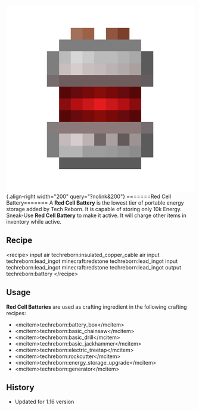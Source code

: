 ![Red Cell Battery](/media/mods/techreborn/red_cell_battery.png){.align-right width="200" query="?nolink&200"} =======Red Cell Battery======= A **Red Cell Battery** is the lowest tier of portable energy storage added by Tech Reborn. It is capable of storing only 10k Energy. Sneak-Use **Red Cell Battery** to make it active. It will charge other items in inventory while active.

## Recipe

\<recipe\> input air techreborn:insulated_copper_cable air input techreborn:lead_ingot minecraft:redstone techreborn:lead_ingot input techreborn:lead_ingot minecraft:redstone techreborn:lead_ingot output techreborn:battery \</recipe\>

## Usage

**Red Cell Batteries** are used as crafting ingredient in the following crafting recipes:

- \<mcitem\>techreborn:battery_box\</mcitem\>
- \<mcitem\>techreborn:basic_chainsaw\</mcitem\>
- \<mcitem\>techreborn:basic_drill\</mcitem\>
- \<mcitem\>techreborn:basic_jackhammer\</mcitem\>
- \<mcitem\>techreborn:electric_treetap\</mcitem\>
- \<mcitem\>techreborn:rockcutter\</mcitem\>
- \<mcitem\>techreborn:energy_storage_upgrade\</mcitem\>
- \<mcitem\>techreborn:generator\</mcitem\>

## History

- Updated for 1.16 version
